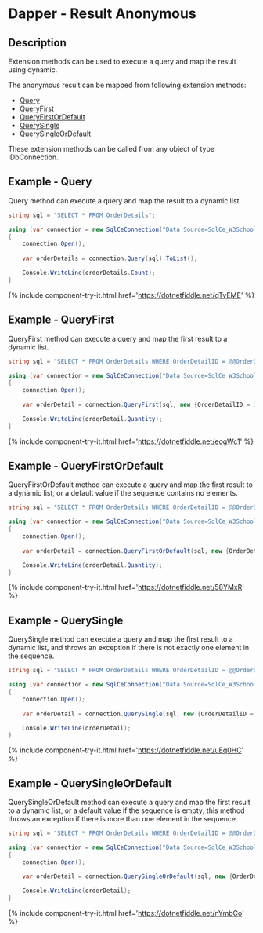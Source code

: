 # Dapper - Result Anonymous 

## Description
Extension methods can be used to execute a query and map the result using dynamic.

The anonymous result can be mapped from following extension methods:

- [Query](#example---query)
- [QueryFirst](#example---queryfirst)
- [QueryFirstOrDefault](#example---queryfirstordefault)
- [QuerySingle](#example---querysingle)
- [QuerySingleOrDefault](#example---querysingleordefault)

These extension methods can be called from any object of type IDbConnection.
## Example - Query
Query method can execute a query and map the result to a dynamic list.

```csharp
string sql = "SELECT * FROM OrderDetails";

using (var connection = new SqlCeConnection("Data Source=SqlCe_W3Schools.sdf"))
{
	connection.Open();
	
	var orderDetails = connection.Query(sql).ToList();

	Console.WriteLine(orderDetails.Count);
}
```

{% include component-try-it.html href='https://dotnetfiddle.net/qTvEME' %}

## Example - QueryFirst
QueryFirst method can execute a query and map the first result to a dynamic list.

```csharp
string sql = "SELECT * FROM OrderDetails WHERE OrderDetailID = @@OrderDetailID;";

using (var connection = new SqlCeConnection("Data Source=SqlCe_W3Schools.sdf"))
{
	connection.Open();
	
	var orderDetail = connection.QueryFirst(sql, new {OrderDetailID = 1});

	Console.WriteLine(orderDetail.Quantity);
}
```
{% include component-try-it.html href='https://dotnetfiddle.net/eogWc1' %}

## Example - QueryFirstOrDefault
QueryFirstOrDefault method can execute a query and map the first result to a dynamic list, or a default value if the sequence contains no elements.

```csharp
string sql = "SELECT * FROM OrderDetails WHERE OrderDetailID = @@OrderDetailID;";

using (var connection = new SqlCeConnection("Data Source=SqlCe_W3Schools.sdf"))
{
	connection.Open();
	
	var orderDetail = connection.QueryFirstOrDefault(sql, new {OrderDetailID = 1});

	Console.WriteLine(orderDetail.Quantity);
}
```
{% include component-try-it.html href='https://dotnetfiddle.net/58YMxR' %}

## Example - QuerySingle
QuerySingle method can execute a query and map the first result to a dynamic list, and throws an exception if there is not exactly one element in the sequence.

```csharp
string sql = "SELECT * FROM OrderDetails WHERE OrderDetailID = @@OrderDetailID;";

using (var connection = new SqlCeConnection("Data Source=SqlCe_W3Schools.sdf"))
{
	connection.Open();
	
	var orderDetail = connection.QuerySingle(sql, new {OrderDetailID = 1});

	Console.WriteLine(orderDetail);
}
```
{% include component-try-it.html href='https://dotnetfiddle.net/uEq0HC' %}

## Example - QuerySingleOrDefault
QuerySingleOrDefault method can execute a query and map the first result to a dynamic list, or a default value if the sequence is empty; this method throws an exception if there is more than one element in the sequence.

```csharp
string sql = "SELECT * FROM OrderDetails WHERE OrderDetailID = @@OrderDetailID;";

using (var connection = new SqlCeConnection("Data Source=SqlCe_W3Schools.sdf"))
{
	connection.Open();
	
	var orderDetail = connection.QuerySingleOrDefault(sql, new {OrderDetailID = 1});

	Console.WriteLine(orderDetail);
}
```
{% include component-try-it.html href='https://dotnetfiddle.net/nYmbCo' %}
